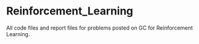 # Reinforcement_Learning
All code files and report files for problems posted on GC for Reinforcement Learning.
